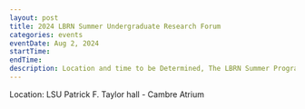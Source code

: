 ```yaml
---
layout: post
title: 2024 LBRN Summer Undergraduate Research Forum
categories: events
eventDate: Aug 2, 2024
startTime: 
endTime: 
description: Location and time to be Determined, The LBRN Summer Program kicks off. 
---
```

Location: LSU Patrick F. Taylor hall - Cambre Atrium